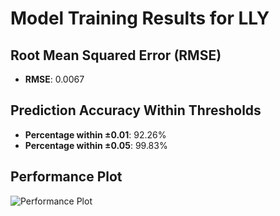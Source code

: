 # Model Training Results for LLY

## Root Mean Squared Error (RMSE)
- **RMSE**: 0.0067

## Prediction Accuracy Within Thresholds
- **Percentage within ±0.01**: 92.26%
- **Percentage within ±0.05**: 99.83%

## Performance Plot
![Performance Plot](../imgs/LLY.png)
